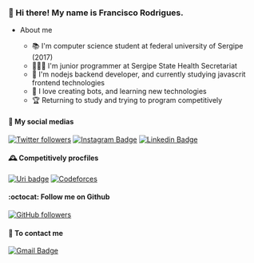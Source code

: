 ### 👾 Hi there! My name is Francisco Rodrigues.

* About me

  - 📚 I'm computer science student at federal university of Sergipe (2017)
  - 👨🏽‍💻 I'm junior programmer at Sergipe State Health Secretariat
  - 💚 I'm nodejs backend developer, and currently studying javascrit frontend technologies
  - 🤖 I love creating bots, and learning new technologies
  - 🏆 Returning to study and trying to program competitively

#### 📱 My social medias
[![Twitter followers](https://img.shields.io/twitter/follow/chicofariasneto.svg?style=social&label=Follow)](https://twitter.com/chicofariasneto)
[![Instagram Badge](https://img.shields.io/badge/-Instagram-C13584?style=flat-square&labelColor=C13584&logo=instagram&logoColor=white&link=https://www.instagram.com/chicofariasneto/)](https://www.instagram.com/chicofariasneto/)
[![Linkedin Badge](https://img.shields.io/badge/-LinkedIn-blue?style=flat-square&logo=Linkedin&logoColor=white&link=https://www.linkedin.com/in/chicofariasneto/)](https://www.linkedin.com/in/chicofariasneto/)

#### 🕰 Competitively procfiles
[![Uri badge](https://img.shields.io/badge/-URI-red?style=flat-square&logo=URI&logoColor=white&link=https://www.urionlinejudge.com.br/judge/en/profile/160141)](https://www.urionlinejudge.com.br/judge/en/profile/160141)
[![Codeforces](https://img.shields.io/badge/-Codeforces-black?style=flat-quare&logo=Codeforces&LogoColor=blue&link=https://codeforces.com/profile/chicofariasneto)](https://codeforces.com/profile/chicofariasneto)

#### :octocat: Follow me on Github
[![GitHub followers](https://img.shields.io/github/followers/chicofariasneto.svg?style=social&label=Follow&maxAge=2592000)](https://github.com/chicofariasneto?tab=followers)

#### 📧 To contact me
[![Gmail Badge](https://img.shields.io/badge/-Gmail-c14438?style=flat-square&logo=Gmail&logoColor=white&link=mailto:chicofariasneto@gmail.com)](mailto:chicofariasneto@gmail.com)
